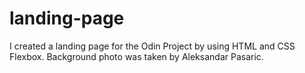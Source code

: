# landing-page
I created a landing page for the Odin Project by using HTML and CSS Flexbox.
Background photo was taken by Aleksandar Pasaric.
